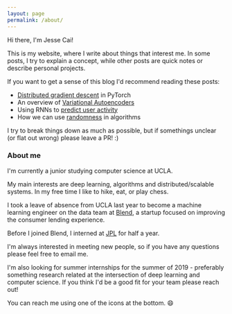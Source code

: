 ```yaml
---
layout: page
permalink: /about/
---
```


Hi there, I'm Jesse Cai!

This is my website, where I write about things that interest me. In some posts, I try to explain a concept, while other posts are quick notes or describe personal projects.

If you want to get a sense of this blog I'd recommend reading these posts:
* [Distributed gradient descent](/Distbelief) in PyTorch
* An overview of [Variational Autoencoders](/Variational-Autoencoders)
* Using RNNs to [predict user activity](/Predicting-User-Submission)
* How we can use [randomness](/Randomness) in algorithms

I try to break things down as much as possible, but if somethings unclear (or flat out wrong) please leave a PR! :)

### About me
I'm currently a junior studying computer science at UCLA.

My main interests are deep learning, algorithms and distributed/scalable systems. In my free time I like to hike, eat, or play chess.

I took a leave of absence from UCLA last year to become a machine learning engineer on the data team at [Blend](https://blend.com), a startup focused on improving the consumer lending experience.

Before I joined Blend, I interned at [JPL](https://www.jpl.nasa.gov/) for half a year.

I'm always interested in meeting new people, so if you have any questions please feel free to email me. 

I'm also looking for summer internships for the summer of 2019 - preferably something research related at the intersection of deep learning and computer science. If you think I'd be a good fit for your team please reach out! 

You can reach me using one of the icons at the bottom. :smile:
